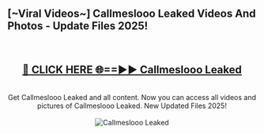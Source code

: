 <h2>[~Viral Videos~] Callmeslooo Leaked Videos And Photos - Update Files 2025!</h2>
<br>
<div align="center">
<h2><a href="https://top-ai-tools.click/QrbHav" rel="nofollow">🔴 CLICK HERE 🌐==►► Callmeslooo Leaked</a></h2>
<br>
Get Callmeslooo Leaked and all content. Now you can access all videos and pictures of Callmeslooo Leaked. New Updated Files 2025!
<br>
<br>
<a href="https://top-ai-tools.click/QrbHav" rel="nofollow" data-target="animated-image.originalLink"><img src="https://i.ibb.co.com/WyWwxjT/player-gif2.gif" alt="Callmeslooo Leaked" style="max-width: 100%; display: inline-block;" data-target="animated-image.originalImage"></a>
</div>
<br>
